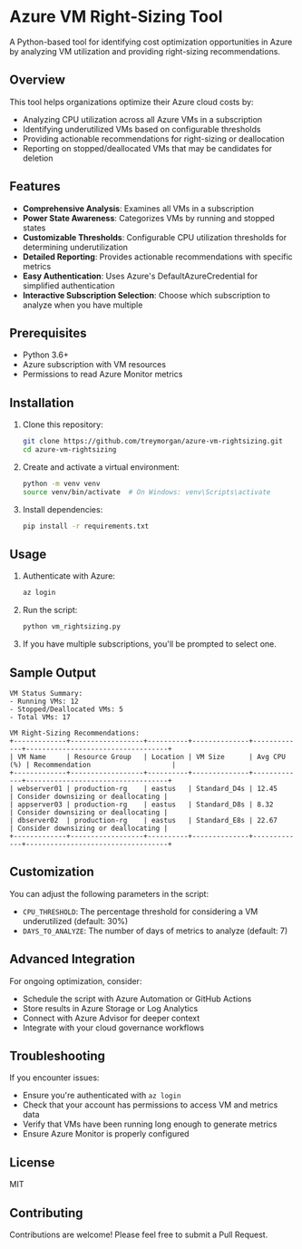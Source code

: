 # Azure VM Right-Sizing Tool

A Python-based tool for identifying cost optimization opportunities in Azure by analyzing VM utilization and providing right-sizing recommendations.

## Overview

This tool helps organizations optimize their Azure cloud costs by:

- Analyzing CPU utilization across all Azure VMs in a subscription
- Identifying underutilized VMs based on configurable thresholds
- Providing actionable recommendations for right-sizing or deallocation
- Reporting on stopped/deallocated VMs that may be candidates for deletion

## Features

- **Comprehensive Analysis**: Examines all VMs in a subscription
- **Power State Awareness**: Categorizes VMs by running and stopped states
- **Customizable Thresholds**: Configurable CPU utilization thresholds for determining underutilization
- **Detailed Reporting**: Provides actionable recommendations with specific metrics
- **Easy Authentication**: Uses Azure's DefaultAzureCredential for simplified authentication
- **Interactive Subscription Selection**: Choose which subscription to analyze when you have multiple

## Prerequisites

- Python 3.6+
- Azure subscription with VM resources
- Permissions to read Azure Monitor metrics

## Installation

1. Clone this repository:
   ```bash
   git clone https://github.com/treymorgan/azure-vm-rightsizing.git
   cd azure-vm-rightsizing
   ```

2. Create and activate a virtual environment:
   ```bash
   python -m venv venv
   source venv/bin/activate  # On Windows: venv\Scripts\activate
   ```

3. Install dependencies:
   ```bash
   pip install -r requirements.txt
   ```

## Usage

1. Authenticate with Azure:
   ```bash
   az login
   ```

2. Run the script:
   ```bash
   python vm_rightsizing.py
   ```

3. If you have multiple subscriptions, you'll be prompted to select one.

## Sample Output

```
VM Status Summary:
- Running VMs: 12
- Stopped/Deallocated VMs: 5
- Total VMs: 17

VM Right-Sizing Recommendations:
+-------------+------------------+----------+--------------+-------------+-----------------------------------+
| VM Name     | Resource Group   | Location | VM Size      | Avg CPU (%) | Recommendation                    |
+-------------+------------------+----------+--------------+-------------+-----------------------------------+
| webserver01 | production-rg    | eastus   | Standard_D4s | 12.45       | Consider downsizing or deallocating |
| appserver03 | production-rg    | eastus   | Standard_D8s | 8.32        | Consider downsizing or deallocating |
| dbserver02  | production-rg    | eastus   | Standard_E8s | 22.67       | Consider downsizing or deallocating |
+-------------+------------------+----------+--------------+-------------+-----------------------------------+
```

## Customization

You can adjust the following parameters in the script:

- `CPU_THRESHOLD`: The percentage threshold for considering a VM underutilized (default: 30%)
- `DAYS_TO_ANALYZE`: The number of days of metrics to analyze (default: 7)

## Advanced Integration

For ongoing optimization, consider:

- Schedule the script with Azure Automation or GitHub Actions
- Store results in Azure Storage or Log Analytics
- Connect with Azure Advisor for deeper context
- Integrate with your cloud governance workflows

## Troubleshooting

If you encounter issues:

- Ensure you're authenticated with `az login`
- Check that your account has permissions to access VM and metrics data
- Verify that VMs have been running long enough to generate metrics
- Ensure Azure Monitor is properly configured

## License

MIT

## Contributing

Contributions are welcome! Please feel free to submit a Pull Request.
